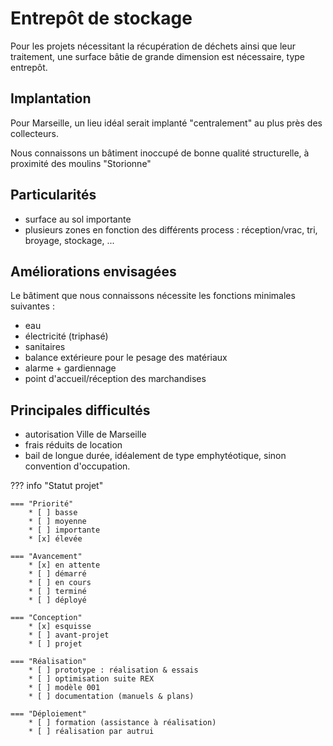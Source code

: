 # Entrepôt de stockage

Pour les projets nécessitant la récupération de déchets ainsi que leur traitement, une surface bâtie de grande dimension est nécessaire, type entrepôt.

## Implantation

Pour Marseille, un lieu idéal serait implanté "centralement" au plus près des collecteurs.

Nous connaissons un bâtiment inoccupé de bonne qualité structurelle, à proximité des moulins "Storionne"

## Particularités

- surface au sol importante
- plusieurs zones en fonction des différents process : réception/vrac, tri, broyage, stockage, ...


## Améliorations envisagées

Le bâtiment que nous connaissons nécessite les fonctions minimales suivantes :

- eau
- électricité (triphasé)
- sanitaires
- balance extérieure pour le pesage des matériaux
- alarme + gardiennage
- point d'accueil/réception des marchandises


## Principales difficultés

- autorisation Ville de Marseille
- frais réduits de location
- bail de longue durée, idéalement de type emphytéotique, sinon convention d'occupation.


??? info "Statut projet"

    === "Priorité"
        * [ ] basse
        * [ ] moyenne
        * [ ] importante
        * [x] élevée

    === "Avancement"
        * [x] en attente
        * [ ] démarré
        * [ ] en cours
        * [ ] terminé
        * [ ] déployé

    === "Conception"
        * [x] esquisse
        * [ ] avant-projet
        * [ ] projet

    === "Réalisation"
        * [ ] prototype : réalisation & essais
        * [ ] optimisation suite REX
        * [ ] modèle 001
        * [ ] documentation (manuels & plans)

    === "Déploiement"
        * [ ] formation (assistance à réalisation)
        * [ ] réalisation par autrui

